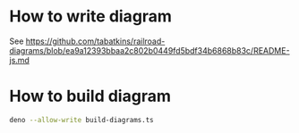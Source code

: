 # How to write diagram

See https://github.com/tabatkins/railroad-diagrams/blob/ea9a12393bbaa2c802b0449fd5bdf34b6868b83c/README-js.md

# How to build diagram

```sh
deno --allow-write build-diagrams.ts
```
